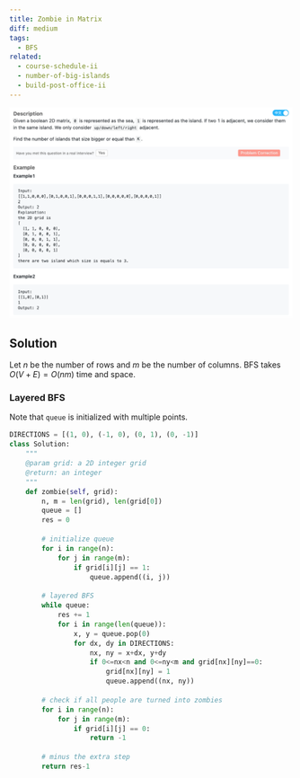 ```yaml
---
title: Zombie in Matrix
diff: medium
tags:
  - BFS
related:
  - course-schedule-ii
  - number-of-big-islands
  - build-post-office-ii
---
```


<img class="medium-zoom" src="/algo/number-of-big-islands.png" alt="https://www.lintcode.com/problem/zombie-in-matrix">

## Solution

Let $n$ be the number of rows and $m$ be the number of columns. BFS takes $O(V + E) = O(nm)$ time and space.

### Layered BFS

Note that `queue` is initialized with multiple points.

```py
DIRECTIONS = [(1, 0), (-1, 0), (0, 1), (0, -1)]
class Solution:
    """
    @param grid: a 2D integer grid
    @return: an integer
    """
    def zombie(self, grid):
        n, m = len(grid), len(grid[0])
        queue = []
        res = 0

        # initialize queue
        for i in range(n):
            for j in range(m):
                if grid[i][j] == 1:
                    queue.append((i, j))

        # layered BFS
        while queue:
            res += 1
            for i in range(len(queue)):
                x, y = queue.pop(0)
                for dx, dy in DIRECTIONS:
                    nx, ny = x+dx, y+dy
                    if 0<=nx<n and 0<=ny<m and grid[nx][ny]==0:
                        grid[nx][ny] = 1
                        queue.append((nx, ny))

        # check if all people are turned into zombies
        for i in range(n):
            for j in range(m):
                if grid[i][j] == 0:
                    return -1

        # minus the extra step
        return res-1
```
